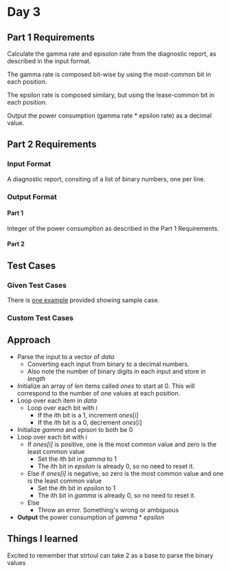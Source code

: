 # Day 3 #

## Part 1 Requirements ##

Calculate the gamma rate and episolon rate from the diagnostic report, as described in the input format.

The gamma rate is composed bit-wise by using the most-common bit in each position.

The epsilon rate is composed similary, but using the lease-common bit in each position.

Output the power consumption (gamma rate \* epsilon rate) as a decimal value.

## Part 2 Requirements ##

### Input Format ###

A diagnostic report, consiting of a list of binary numbers, one per line.

### Output Format ###

#### Part 1 ####

Integer of the power consumption as described in the Part 1 Requirements.

#### Part 2 ####


## Test Cases ##

### Given Test Cases ###

There is [one example](../data/test_cases/day3_test1.txt) provided showing sample case.

### Custom Test Cases ###


## Approach ##

- Parse the input to a vector of *data*
    - Converting each input from binary to a decimal numbers.
    - Also note the number of binary digits in each input and store in *length*
- Initialize an array of *len* items called *ones* to start at 0. This will correspond to the number of one values at each position.
- Loop over each item in *data*
    - Loop over each bit with *i*
        - If the *i*th bit is a 1, increment *ones*[i]
        - If the *i*th bit is a 0, decrement *ones*[i]
- Initialize *gamma* and *epison* to both be 0
- Loop over each bit with *i*
    - If *ones[i]* is positive, one is the most common value and zero is the least common value
        - Set the *i*th bit in *gamma* to 1
        - The *i*th bit in *epsilon* is already 0, so no need to reset it.
    - Else if *ones[i]* is negative, so zero is the most common value and one is the least common value
        - Set the *i*th bit in *epsilon* to 1
        - The *i*th bit in *gamma* is already 0, so no need to reset it.
    - Else
        - Throw an error. Something's wrong or ambiguous
- **Output** the power consumption of *gamma* \* *epsilon*

## Things I learned ##

Excited to remember that strtoul can take 2 as a base to parse the binary values


